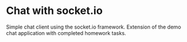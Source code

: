 # Chat with socket.io
Simple chat client using the socket.io framework. Extension of the demo chat application with completed homework tasks. 
